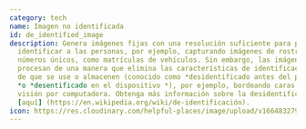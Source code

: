 ```yaml
---
category: tech
name: Imagen no identificada
id: de_identified_image
description: Genera imágenes fijas con una resolución suficiente para poder
  identificar a las personas, por ejemplo, capturando imágenes de rostros o
  números únicos, como matrículas de vehículos. Sin embargo, las imágenes se
  procesan de una manera que elimina las características de identificación antes
  de que se use o almacenen (conocido como *desidentificado antes del primer uso
  *o *desentificado en el dispositivo *), por ejemplo, bordeando caras usando la
  visión por computadora. Obtenga más información sobre la desidentificación
  [aquí] (https://en.wikipedia.org/wiki/de-identificación).
icon: https://res.cloudinary.com/helpful-places/image/upload/v1664832798/dtpr-icons/tech/blue/image_ashhv9.svg
---
```

